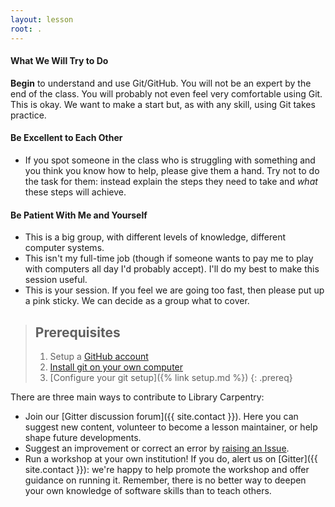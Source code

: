 ```yaml
---
layout: lesson
root: .
---
```

#### What We Will Try to Do

**Begin** to understand and use Git/GitHub. You will not be an expert by the end of the class. You will probably not even feel very comfortable using Git. This is okay. We want to make a start but, as with any skill, using Git takes practice.

#### Be Excellent to Each Other

* If you spot someone in the class who is struggling with something and you think you know how to help, please give them a hand. Try not to do the task for them: instead explain the steps they need to take and *what* these steps will achieve.

#### Be Patient With Me and Yourself

* This is a big group, with different levels of knowledge, different computer systems.
* This isn't my full-time job (though if someone wants to pay me to play with computers all day I'd probably accept). I'll do my best to make this session useful.
* This is your session. If you feel we are going too fast, then please put up a pink sticky. We can decide as a group what to cover.

> ## Prerequisites
>
> 1. Setup a [GitHub account](https://github.com/)
> 2. [Install git on your own computer](https://help.github.com/articles/set-up-git/)
> 3. [Configure your git setup]({% link setup.md %})
{: .prereq}

There are three main ways to contribute to Library Carpentry:

- Join our [Gitter discussion forum]({{ site.contact }}). Here you can suggest new content, volunteer to become a lesson maintainer, or help shape future developments.
- Suggest an improvement or correct an error by [raising an Issue](https://github.com/librarycarpentry/lc-git/issues).
- Run a workshop at your own institution! If you do, alert us on [Gitter]({{ site.contact }}): we're happy to help promote the workshop and offer guidance on running it. Remember, there is no better way to deepen your own knowledge of software skills than to teach others.

